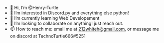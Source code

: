 - 👋 Hi, I’m @Henry-Turtle
- 👀 I’m interested in Discord.py and everything else python! 
- 🌱 I’m currently learning Web Developement
- 💞️ I’m looking to collaborate on anything! just reach out.
- 📫 How to reach me: email me at 212whiteh@gmail.com, or message me on discord at TechnoTurtle666#5251

<!---
Henry-Turtle/Henry-Turtle is a ✨ special ✨ repository because its `README.md` (this file) appears on your GitHub profile.
You can click the Preview link to take a look at your changes.
--->
